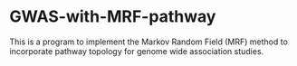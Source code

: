 # GWAS-with-MRF-pathway
This is a program to implement the Markov Random Field (MRF) method to incorporate pathway topology for genome wide association studies.
